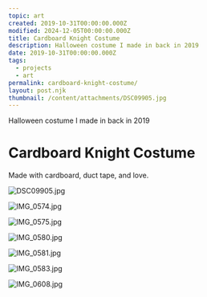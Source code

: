 ```yaml
---
topic: art
created: 2019-10-31T00:00:00.000Z
modified: 2024-12-05T00:00:00.000Z
title: Cardboard Knight Costume
description: Halloween costume I made in back in 2019
date: 2019-10-31T00:00:00.000Z
tags:
  - projects
  - art
permalink: cardboard-knight-costume/
layout: post.njk
thumbnail: /content/attachments/DSC09905.jpg
---
```


Halloween costume I made in back in 2019

# Cardboard Knight Costume

Made with cardboard, duct tape, and love.

![DSC09905.jpg](/content/attachments/DSC09905.jpg)

![IMG_0574.jpg](/content/attachments/IMG_0574.jpg)

![IMG_0575.jpg](/content/attachments/IMG_0575.jpg)

![IMG_0580.jpg](/content/attachments/IMG_0580.jpg)

![IMG_0581.jpg](/content/attachments/IMG_0581.jpg)

![IMG_0583.jpg](/content/attachments/IMG_0583.jpg)

![IMG_0608.jpg](/content/attachments/IMG_0608.jpg)
